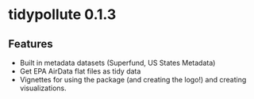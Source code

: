 # tidypollute 0.1.3

## Features
- Built in metadata datasets (Superfund, US States Metadata)
- Get EPA AirData flat files as tidy data
- Vignettes for using the package (and creating the logo!) and creating visualizations.
